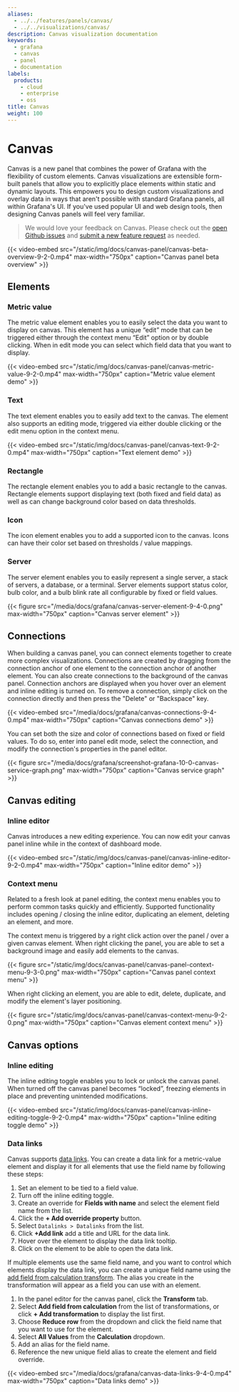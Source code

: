```yaml
---
aliases:
  - ../../features/panels/canvas/
  - ../../visualizations/canvas/
description: Canvas visualization documentation
keywords:
  - grafana
  - canvas
  - panel
  - documentation
labels:
  products:
    - cloud
    - enterprise
    - oss
title: Canvas
weight: 100
---
```


# Canvas

Canvas is a new panel that combines the power of Grafana with the flexibility of custom elements. Canvas visualizations are extensible form-built panels that allow you to explicitly place elements within static and dynamic layouts. This empowers you to design custom visualizations and overlay data in ways that aren't possible with standard Grafana panels, all within Grafana's UI. If you've used popular UI and web design tools, then designing Canvas panels will feel very familiar.

> We would love your feedback on Canvas. Please check out the [open Github issues](https://github.com/grafana/grafana/issues?page=1&q=is%3Aopen+is%3Aissue+label%3Aarea%2Fpanel%2Fcanvas) and [submit a new feature request](https://github.com/grafana/grafana/issues/new?assignees=&labels=type%2Ffeature-request,area%2Fpanel%2Fcanvas&title=Canvas:&projects=grafana-dataviz&template=1-feature_requests.md) as needed.

{{< video-embed src="/static/img/docs/canvas-panel/canvas-beta-overview-9-2-0.mp4" max-width="750px" caption="Canvas panel beta overview" >}}

## Elements

### Metric value

The metric value element enables you to easily select the data you want to display on canvas. This element has a unique “edit” mode that can be triggered either through the context menu “Edit” option or by double clicking. When in edit mode you can select which field data that you want to display.

{{< video-embed src="/static/img/docs/canvas-panel/canvas-metric-value-9-2-0.mp4" max-width="750px" caption="Metric value element demo" >}}

### Text

The text element enables you to easily add text to the canvas. The element also supports an editing mode, triggered via either double clicking or the edit menu option in the context menu.

{{< video-embed src="/static/img/docs/canvas-panel/canvas-text-9-2-0.mp4" max-width="750px" caption="Text element demo" >}}

### Rectangle

The rectangle element enables you to add a basic rectangle to the canvas. Rectangle elements support displaying text (both fixed and field data) as well as can change background color based on data thresholds.

### Icon

The icon element enables you to add a supported icon to the canvas. Icons can have their color set based on thresholds / value mappings.

### Server

The server element enables you to easily represent a single server, a stack of servers, a database, or a terminal. Server elements support status color, bulb color, and a bulb blink rate all configurable by fixed or field values.

{{< figure src="/media/docs/grafana/canvas-server-element-9-4-0.png" max-width="750px" caption="Canvas server element" >}}

## Connections

When building a canvas panel, you can connect elements together to create more complex visualizations. Connections are created by dragging from the connection anchor of one element to the connection anchor of another element. You can also create connections to the background of the canvas panel. Connection anchors are displayed when you hover over an element and inline editing is turned on. To remove a connection, simply click on the connection directly and then press the "Delete" or "Backspace" key.

{{< video-embed src="/media/docs/grafana/canvas-connections-9-4-0.mp4" max-width="750px" caption="Canvas connections demo" >}}

You can set both the size and color of connections based on fixed or field values. To do so, enter into panel edit mode, select the connection, and modify the connection's properties in the panel editor.

{{< figure src="/media/docs/grafana/screenshot-grafana-10-0-canvas-service-graph.png" max-width="750px" caption="Canvas service graph" >}}

## Canvas editing

### Inline editor

Canvas introduces a new editing experience. You can now edit your canvas panel inline while in the context of dashboard mode.

{{< video-embed src="/static/img/docs/canvas-panel/canvas-inline-editor-9-2-0.mp4" max-width="750px" caption="Inline editor demo" >}}

### Context menu

Related to a fresh look at panel editing, the context menu enables you to perform common tasks quickly and efficiently. Supported functionality includes opening / closing the inline editor, duplicating an element, deleting an element, and more.

The context menu is triggered by a right click action over the panel / over a given canvas element. When right clicking the panel, you are able to set a background image and easily add elements to the canvas.

{{< figure src="/static/img/docs/canvas-panel/canvas-panel-context-menu-9-3-0.png" max-width="750px" caption="Canvas panel context menu" >}}

When right clicking an element, you are able to edit, delete, duplicate, and modify the element's layer positioning.

{{< figure src="/static/img/docs/canvas-panel/canvas-context-menu-9-2-0.png" max-width="750px" caption="Canvas element context menu" >}}

## Canvas options

### Inline editing

The inline editing toggle enables you to lock or unlock the canvas panel. When turned off the canvas panel becomes “locked”, freezing elements in place and preventing unintended modifications.

{{< video-embed src="/static/img/docs/canvas-panel/canvas-inline-editing-toggle-9-2-0.mp4" max-width="750px" caption="Inline editing toggle demo" >}}

### Data links

Canvas supports [data links](https://grafana.com/docs/grafana/latest/panels-visualizations/configure-data-links/). You can create a data link for a metric-value element and display it for all elements that use the field name by following these steps:

1. Set an element to be tied to a field value.
1. Turn off the inline editing toggle.
1. Create an override for **Fields with name** and select the element field name from the list.
1. Click the **+ Add override property** button.
1. Select `Datalinks > Datalinks` from the list.
1. Click **+Add link** add a title and URL for the data link.
1. Hover over the element to display the data link tooltip.
1. Click on the element to be able to open the data link.

If multiple elements use the same field name, and you want to control which elements display the data link, you can create a unique field name using the [add field from calculation transform](https://grafana.com/docs/grafana/latest/panels-visualizations/query-transform-data/transform-data/#add-field-from-calculation). The alias you create in the transformation will appear as a field you can use with an element.

1. In the panel editor for the canvas panel, click the **Transform** tab.
1. Select **Add field from calculation** from the list of transformations, or click **+ Add transformation** to display the list first.
1. Choose **Reduce row** from the dropdown and click the field name that you want to use for the element.
1. Select **All Values** from the **Calculation** dropdown.
1. Add an alias for the field name.
1. Reference the new unique field alias to create the element and field override.

{{< video-embed src="/media/docs/grafana/canvas-data-links-9-4-0.mp4" max-width="750px" caption="Data links demo" >}}
